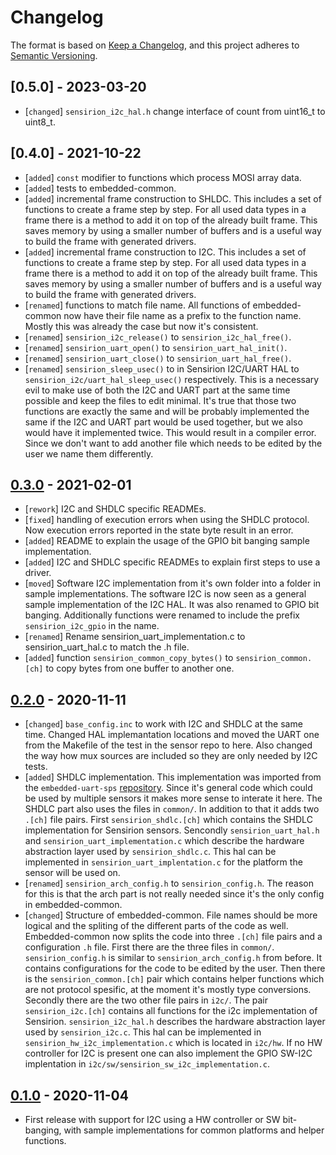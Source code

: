 # Changelog

The format is based on [Keep a Changelog](https://keepachangelog.com/en/1.0.0/),
and this project adheres to [Semantic Versioning](https://semver.org/spec/v2.0.0.html).

## [0.5.0] - 2023-03-20
 * [`changed`] `sensirion_i2c_hal.h` change interface of count from uint16_t
               to uint8_t.


## [0.4.0] - 2021-10-22

 * [`added`]   `const` modifier to functions which process MOSI array data.
 * [`added`]   tests to embedded-common.
 * [`added`]   incremental frame construction to SHLDC. This includes a set of
               functions to create a frame step by step. For all used data types
               in a frame there is a method to add it on top of the already built
               frame. This saves memory by using a smaller number of buffers and
               is a useful way to build the frame with generated drivers.
 * [`added`]   incremental frame construction to I2C. This includes a set of
               functions to create a frame step by step. For all used data types
               in a frame there is a method to add it on top of the already built
               frame. This saves memory by using a smaller number of buffers and
               is a useful way to build the frame with generated drivers.
 * [`renamed`] functions to match file name. All functions of embedded-common
               now have their file name as a prefix to the function name. Mostly
               this was already the case but now it's consistent.
 * [`renamed`] `sensirion_i2c_release()` to `sensirion_i2c_hal_free()`.
 * [`renamed`] `sensirion_uart_open()` to `sensirion_uart_hal_init()`.
 * [`renamed`] `sensirion_uart_close()` to `sensirion_uart_hal_free()`.
 * [`renamed`] `sensirion_sleep_usec()` to in Sensirion I2C/UART HAL to
               `sensirion_i2c/uart_hal_sleep_usec()` respectively. This is a
               necessary evil to make use of both the I2C and UART part at the
               same time possible and keep the files to edit minimal. It's true
               that those two functions are exactly the same and will be probably
               implemented the same if the I2C and UART part would be used together,
               but we also would have it implemented twice. This would result in a
               compiler error. Since we don't want to add another file which needs to
               be edited by the user we name them differently.

## [0.3.0] - 2021-02-01

 * [`rework`]  I2C and SHDLC specific READMEs.
 * [`fixed`]   handling of execution errors when using the SHDLC protocol. Now
               execution errors reported in the state byte result in an error.
 * [`added`]   README to explain the usage of the GPIO bit banging sample
               implementation.
 * [`added`]   I2C and SHDLC specific READMEs to explain first steps to use a driver.
 * [`moved`]   Software I2C implementation from it's own folder into a folder
               in sample implementations. The software I2C is now seen as a
               general sample implementation of the I2C HAL. It was also renamed
               to GPIO bit banging. Additionally functions were renamed to include
               the prefix `sensirion_i2c_gpio` in the name.
 * [`renamed`] Rename sensirion_uart_implementation.c to sensirion_uart_hal.c
               to match the .h file.
 * [`added`]   function `sensirion_common_copy_bytes()` to `sensirion_common.[ch]`
               to copy bytes from one buffer to another one.

## [0.2.0] - 2020-11-11

 * [`changed`] `base_config.inc` to work with I2C and SHDLC at the same time.
               Changed HAL implemantation locations and moved the UART one from
               the Makefile of the test in the sensor repo to here. Also changed
               the way how mux sources are included so they are only needed by I2C
               tests.
 * [`added`]   SHDLC implementation. This implementation was imported from the
               `embedded-uart-sps` [repository][embedded-uart-common]. Since it's
               general code which could be used by multiple sensors it makes more
               sense to interate it here. The SHDLC part also uses the files in
               `common/`. In addition to that it adds two `.[ch]` file pairs.
               First `sensirion_shdlc.[ch]` which contains the SHDLC implementation
               for Sensirion sensors. Sencondly `sensirion_uart_hal.h` and
               `sensirion_uart_implementation.c` which describe the hardware
               abstraction layer used by `sensirion_shdlc.c`.
               This hal can be implemented in `sensirion_uart_implentation.c` for
               the platform the sensor will be used on.
 * [`renamed`] `sensirion_arch_config.h` to `sensirion_config.h`. The reason for
               this is that the arch part is not really needed since it's the only
               config in embedded-common.
 * [`changed`] Structure of embedded-common. File names should be more logical
               and the spliting of the different parts of the code as well.
               Embedded-common now splits the code into three `.[ch]` file pairs
               and a configuration `.h` file.
               First there are the three files in `common/`. `sensirion_config.h`
               is similar to `sensirion_arch_config.h` from before. It contains
               configurations for the code to be edited by the user.
               Then there is the `sensirion_common.[ch]` pair which contains helper
               functions which are not protocol spesific, at the moment it's mostly
               type conversions.
               Secondly there are the two other file pairs in `i2c/`. The pair
               `sensirion_i2c.[ch]` contains all functions for the i2c
               implementation of Sensirion. `sensirion_i2c_hal.h` describes the
               hardware abstraction layer used by `sensirion_i2c.c`. This hal can
               be implemented in `sensirion_hw_i2c_implementation.c` which is
               located in `i2c/hw`. If no HW controller for I2C is present one can
               also implement the GPIO SW-I2C implentation in
               `i2c/sw/sensirion_sw_i2c_implementation.c`.


## [0.1.0] - 2020-11-04

 * First release with support for I2C using a HW controller or SW bit-banging, 
   with sample implementations for common platforms and helper functions.

[Unreleased]: https://github.com/Sensirion/embedded-common/compare/0.4.0...master
[0.3.0]: https://github.com/Sensirion/embedded-common/compare/0.3.0...0.4.0
[0.3.0]: https://github.com/Sensirion/embedded-common/compare/0.2.0...0.3.0
[0.2.0]: https://github.com/Sensirion/embedded-common/compare/0.1.0...0.2.0
[0.1.0]: https://github.com/Sensirion/embedded-common/releases/tag/0.1.0
[embedded-uart-common]: https://github.com/Sensirion/embedded-uart-sps/tree/f31d181/embedded-uart-common
